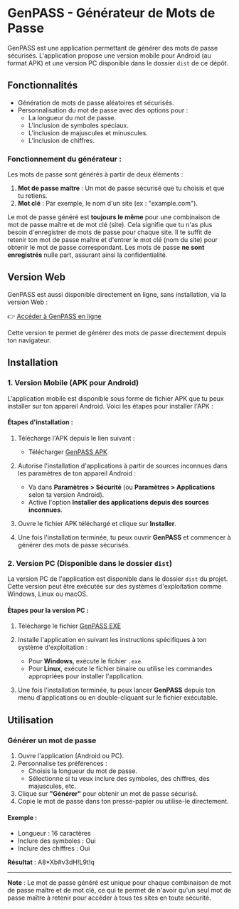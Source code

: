 # GenPASS - Générateur de Mots de Passe

GenPASS est une application permettant de générer des mots de passe sécurisés. L'application propose une version mobile pour Android (au format APK) et une version PC disponible dans le dossier `dist` de ce dépôt.

## Fonctionnalités
- Génération de mots de passe aléatoires et sécurisés.
- Personnalisation du mot de passe avec des options pour :
  - La longueur du mot de passe.
  - L'inclusion de symboles spéciaux.
  - L'inclusion de majuscules et minuscules.
  - L'inclusion de chiffres.

### Fonctionnement du générateur :
Les mots de passe sont générés à partir de deux éléments :
1. **Mot de passe maître** : Un mot de passe sécurisé que tu choisis et que tu retiens.
2. **Mot clé** : Par exemple, le nom d'un site (ex : "example.com").

Le mot de passe généré est **toujours le même** pour une combinaison de mot de passe maître et de mot clé (site). Cela signifie que tu n'as plus besoin d'enregistrer de mots de passe pour chaque site. Il te suffit de retenir ton mot de passe maître et d'entrer le mot clé (nom du site) pour obtenir le mot de passe correspondant. Les mots de passe **ne sont enregistrés** nulle part, assurant ainsi la confidentialité.

## Version Web

GenPASS est aussi disponible directement en ligne, sans installation, via la version Web :

👉 [Accéder à GenPASS en ligne](https://genpass-production.up.railway.app)

Cette version te permet de générer des mots de passe directement depuis ton navigateur.

## Installation

### 1. Version Mobile (APK pour Android)
L'application mobile est disponible sous forme de fichier APK que tu peux installer sur ton appareil Android. Voici les étapes pour installer l'APK :

#### Étapes d'installation :
1. Télécharge l'APK depuis le lien suivant :
   - Télécharger [GenPASS APK](https://www.dropbox.com/scl/fi/06oojxtj6vgg9scxp2pt8/GenPASS.apk?rlkey=phcljqxe4h6e2omm6sbc20l35&st=0yzt4aof&dl=0)

2. Autorise l'installation d'applications à partir de sources inconnues dans les paramètres de ton appareil Android :
   - Va dans **Paramètres > Sécurité** (ou **Paramètres > Applications** selon ta version Android).
   - Active l'option **Installer des applications depuis des sources inconnues**.

3. Ouvre le fichier APK téléchargé et clique sur **Installer**.

4. Une fois l'installation terminée, tu peux ouvrir **GenPASS** et commencer à générer des mots de passe sécurisés.

### 2. Version PC (Disponible dans le dossier `dist`)
La version PC de l'application est disponible dans le dossier `dist` du projet. Cette version peut être exécutée sur des systèmes d'exploitation comme Windows, Linux ou macOS.

#### Étapes pour la version PC :
1. Télécharge le fichier [GenPASS EXE](https://www.dropbox.com/scl/fi/6nnc0rqtzr76o1pavrwyj/GenPASS.exe?rlkey=7x9flanzmmrun48kanbagd93w&st=rtgywhs0&dl=0)

2. Installe l'application en suivant les instructions spécifiques à ton système d'exploitation :
   - Pour **Windows**, exécute le fichier `.exe`.
   - Pour **Linux**, exécute le fichier binaire ou utilise les commandes appropriées pour installer l'application.

3. Une fois l'installation terminée, tu peux lancer **GenPASS** depuis ton menu d'applications ou en double-cliquant sur le fichier exécutable.

## Utilisation

### Générer un mot de passe
1. Ouvre l'application (Android ou PC).
2. Personnalise tes préférences :
   - Choisis la longueur du mot de passe.
   - Sélectionne si tu veux inclure des symboles, des chiffres, des majuscules, etc.
3. Clique sur **"Générer"** pour obtenir un mot de passe sécurisé.
4. Copie le mot de passe dans ton presse-papier ou utilise-le directement.

#### Exemple :
- Longueur : 16 caractères
- Inclure des symboles : Oui
- Inclure des chiffres : Oui

**Résultat** : A8*Xb#v3dH!L9t!q

---

**Note** : Le mot de passe généré est unique pour chaque combinaison de mot de passe maître et de mot clé, ce qui te permet de n'avoir qu'un seul mot de passe maître à retenir pour accéder à tous tes sites en toute sécurité.

